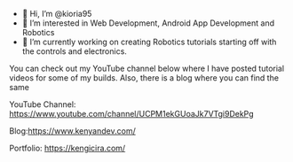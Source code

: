 - 👋 Hi, I’m @kioria95
- 👀 I’m interested in Web Development, Android App Development and Robotics
- 🌱 I’m currently working on creating Robotics tutorials starting off with the controls and electronics. 

You can check out my YouTube channel below where I have posted tutorial videos for some of my builds. Also, there is a blog where you can find the same

YouTube Channel: https://www.youtube.com/channel/UCPM1ekGUoaJk7VTgi9DekPg

Blog:https://www.kenyandev.com/

Portfolio: https://kengicira.com/


<!---
kioria95/kioria95 is a ✨ special ✨ repository because its `README.md` (this file) appears on your GitHub profile.
You can click the Preview link to take a look at your changes.
--->

